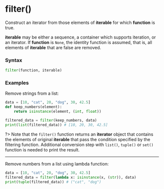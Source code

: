 # filter()

Construct an iterator from those elements of **iterable** for which **function** is true.

**iterable** may be either a sequence, a container which supports iteration, or an iterator. If **function** is `None`, the identity function is assumed, that is, all elements of **iterable** that are false are removed.

### Syntax

```python
filter(function, iterable)
```

### Examples

Remove strings from a list:

```python
data = [10, "cat", 20, "dog", 30, 42.5]
def keep_numbers(element):
    return isinstance(element, (int, float))

filtered_data = filter(keep_numbers, data)
print(list(filtered_data)) # [10, 20, 30, 42.5]
```

?> Note that the `filter()` function returns an **iterator** object that contains the elements of original **iterable** that pass the condition specified by the filtering function. Additional conversion step with `list()`, `tuple()` or `set()` function is needed to print the result.

---

Remove numbers from a list using lambda function:

```python
data = [10, "cat", 20, "dog", 30, 42.5]
filtered_data = filter(lambda x: isinstance(x, (str)), data)
print(tuple(filtered_data)) # ("cat", "dog")
```